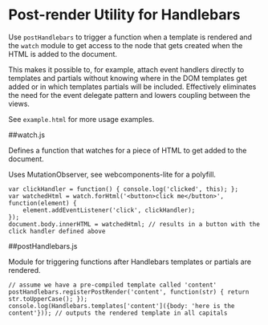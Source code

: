 # Post-render Utility for Handlebars
 
Use `postHandlebars` to trigger a function when a template is rendered and the `watch` module to get access to the node that gets created when the HTML is added to the document.

This makes it possible to, for example, attach event handlers directly to templates and partials without knowing where in the DOM templates get added or in which templates partials will be included. Effectively eliminates the need for the event delegate pattern and lowers coupling between the views.

See `example.html` for more usage examples.

##watch.js

Defines a function that watches for a piece of HTML to get added to the document.
 
Uses MutationObserver, see webcomponents-lite for a polyfill.
    
    var clickHandler = function() { console.log('clicked', this); };
    var watchedHtml = watch.forHtml('<button>click me</button>', function(element) {
        element.addEventListener('click', clickHandler);
    });
    document.body.innerHTML = watchedHtml; // results in a button with the click handler defined above

##postHandlebars.js

Module for triggering functions after Handlebars templates or partials are rendered.


    // assume we have a pre-compiled template called 'content'
    postHandlebars.registerPostRender('content', function(str) { return str.toUpperCase(); });
    console.log(Handlebars.templates['content']({body: 'here is the content'})); // outputs the rendered template in all capitals
